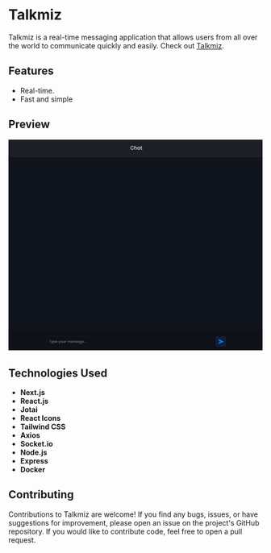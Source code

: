 # Talkmiz

Talkmiz is ​​a real-time messaging application that allows users from all over the world to communicate quickly and easily. Check out [Talkmiz](https://talkmiz.vercel.app/).
## Features

- Real-time.
- Fast and simple

## Preview

![](./preview/talkmiz_preview.gif)

## Technologies Used

- **Next.js**
- **React.js**
- **Jotai**
- **React Icons**
- **Tailwind CSS**
- **Axios**
- **Socket.io**
- **Node.js**
- **Express**
- **Docker**

## Contributing

Contributions to Talkmiz are welcome! If you find any bugs, issues, or have suggestions for improvement, please open an issue on the project's GitHub repository. If you would like to contribute code, feel free to open a pull request.
